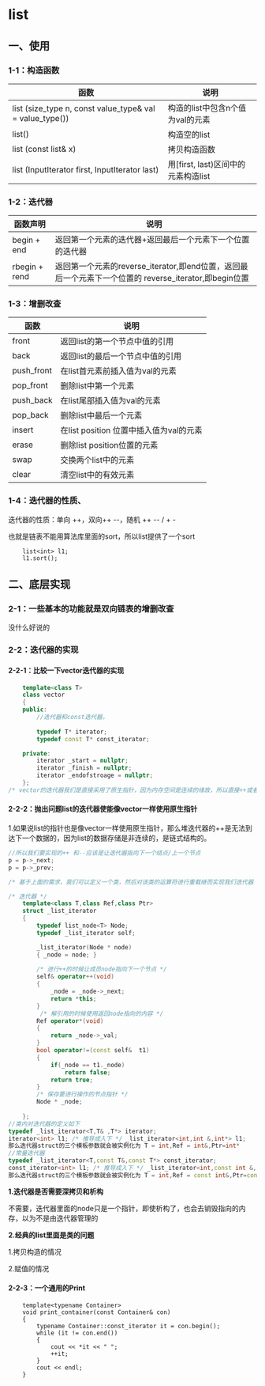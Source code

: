 # list

## 一、使用

### 1-1：构造函数

| 函数                                                     | 说明                                |
| -------------------------------------------------------- | ----------------------------------- |
| list (size_type n, const value_type& val = value_type()) | 构造的list中包含n个值为val的元素    |
| list()                                                   | 构造空的list                        |
| list (const list& x)                                     | 拷贝构造函数                        |
| list (InputIterator first, InputIterator last)           | 用[first, last)区间中的元素构造list |

### 1-2：迭代器

| 函数声明       | 说明                                                         |
| -------------- | ------------------------------------------------------------ |
| begin +  end   | 返回第一个元素的迭代器+返回最后一个元素下一个位置的迭代器    |
| rbegin +  rend | 返回第一个元素的reverse_iterator,即end位置，返回最后一个元素下一个位置的 reverse_iterator,即begin位置 |

### 1-3：增删改查

| 函数       | 说明                                    |
| ---------- | --------------------------------------- |
| front      | 返回list的第一个节点中值的引用          |
| back       | 返回list的最后一个节点中值的引用        |
| push_front | 在list首元素前插入值为val的元素         |
| pop_front  | 删除list中第一个元素                    |
| push_back  | 在list尾部插入值为val的元素             |
| pop_back   | 删除list中最后一个元素                  |
| insert     | 在list position 位置中插入值为val的元素 |
| erase      | 删除list position位置的元素             |
| swap       | 交换两个list中的元素                    |
| clear      | 清空list中的有效元素                    |



### 1-4：迭代器的性质、

迭代器的性质：单向 ++，双向++ --，随机 ++ -- / + -

也就是链表不能用算法库里面的sort，所以list提供了一个sort

```
    list<int> l1;
    l1.sort();
```

## 二、底层实现

### 2-1：一些基本的功能就是双向链表的增删改查

没什么好说的

### 2-2：迭代器的实现

#### 2-2-1：比较一下vector迭代器的实现

```c++
    template<class T>
    class vector
    {
    public:
        //迭代器和const迭代器，
   
        typedef T* iterator;
        typedef const T* const_iterator;

    private:
        iterator _start = nullptr;
        iterator _finish = nullptr;
        iterator _endofstroage = nullptr;
    };    
/* vector的迭代器我们是直接采用了原生指针，因为内存空间是连续的缘故，所以直接++或者--迭代器我们可以直接移动到下一个数据的内存 */     
```

#### 2-2-2：抛出问题list的迭代器使能像vector一样使用原生指针

1.如果说list的指针也是像vector一样使用原生指针，那么堆迭代器的++是无法到达下一个数据的，因为list的数据存储是非连续的，是链式结构的。

```c++
//所以我们要实现的++ 和--应该是让迭代器指向下一个结点/上一个节点
p = p->_next;
p = p->_prev;

/* 基于上面的需求，我们可以定义一个类，然后对该类的运算符进行重载继而实现我们迭代器  */

/* 迭代器 */
    template<class T,class Ref,class Ptr>
    struct _list_iterator
    {
        typedef list_node<T> Node;
        typedef _list_iterator self;

        _list_iterator(Node * node)
        { _node = node; }
        
        /* 进行++的时候让成员node指向下一个节点 */
        self& operator++(void)
        { 
            _node = _node->_next;
            return *this;
        }
         /* 解引用的时候使用返回node指向的内容 */
        Ref operator*(void)
        {
            return _node->_val;
        }
        bool operator!=(const self&  t1)
        {
            if(_node == t1._node)
                return false;
            return true;
        }
        /* 保存要进行操作的节点指针 */
        Node * _node;
        
    };
//类内对迭代器的定义如下
typedef _list_iterator<T,T& ,T*> iterator;
iterator<int> l1; /* 推导成入下 */ _list_iterator<int,int &,int*> l1;
那么迭代器struct的三个模板参数就会被实例化为 T = int,Ref = int&,Ptr=int* 
//常量迭代器
typedef _list_iterator<T,const T&,const T*> const_iterator;
const_iterator<int> l1; /* 推导成入下 */ _list_iterator<int,const int &,const int*> l1;
那么迭代器struct的三个模板参数就会被实例化为 T = int,Ref = const int&,Ptr=const int* 

```

**1.迭代器是否需要深拷贝和析构**

不需要，迭代器里面的node只是一个指针，即使析构了，也会去销毁指向的内存，以为不是由迭代器管理的

**2.经典的list里面是类的问题**

1.拷贝构造的情况

2.赋值的情况

#### 2-2-3：一个通用的Print

```
	template<typename Container>
	void print_container(const Container& con)
	{
		typename Container::const_iterator it = con.begin();
		while (it != con.end())
		{
			cout << *it << " ";
			++it;
		}
		cout << endl;
	}
```


